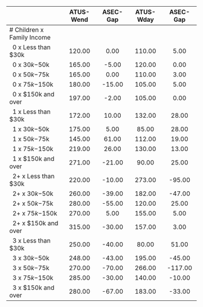 
|                      |    ATUS-Wend |     ASEC-Gap |    ATUS-Wday |     ASEC-Gap |
| -------------------- | :----------: | :----------: | :----------: | :----------: |
| # Children x Family Income |              |              |              |              |
| &nbsp;&nbsp;0 x Less than $30k |       120.00 |         0.00 |       110.00 |         5.00 |
| &nbsp;&nbsp;0 x $30k-$50k |       165.00 |        -5.00 |       120.00 |         0.00 |
| &nbsp;&nbsp;0 x $50k-$75k |       165.00 |         0.00 |       110.00 |         3.00 |
| &nbsp;&nbsp;0 x $75k-$150k |       180.00 |       -15.00 |       105.00 |         5.00 |
| &nbsp;&nbsp;0 x $150k and over |       197.00 |        -2.00 |       105.00 |         0.00 |
| &nbsp;&nbsp;1 x Less than $30k |       172.00 |        10.00 |       132.00 |        28.00 |
| &nbsp;&nbsp;1 x $30k-$50k |       175.00 |         5.00 |        85.00 |        28.00 |
| &nbsp;&nbsp;1 x $50k-$75k |       145.00 |        61.00 |       112.00 |        19.00 |
| &nbsp;&nbsp;1 x $75k-$150k |       219.00 |        26.00 |       130.00 |        13.00 |
| &nbsp;&nbsp;1 x $150k and over |       271.00 |       -21.00 |        90.00 |        25.00 |
| &nbsp;&nbsp;2+ x Less than $30k |       220.00 |       -10.00 |       273.00 |       -95.00 |
| &nbsp;&nbsp;2+ x $30k-$50k |       260.00 |       -39.00 |       182.00 |       -47.00 |
| &nbsp;&nbsp;2+ x $50k-$75k |       280.00 |       -55.00 |       120.00 |        25.00 |
| &nbsp;&nbsp;2+ x $75k-$150k |       270.00 |         5.00 |       155.00 |         5.00 |
| &nbsp;&nbsp;2+ x $150k and over |       315.00 |       -30.00 |       157.00 |         3.00 |
| &nbsp;&nbsp;3 x Less than $30k |       250.00 |       -40.00 |        80.00 |        51.00 |
| &nbsp;&nbsp;3 x $30k-$50k |       248.00 |       -43.00 |       195.00 |       -45.00 |
| &nbsp;&nbsp;3 x $50k-$75k |       270.00 |       -70.00 |       266.00 |      -117.00 |
| &nbsp;&nbsp;3 x $75k-$150k |       285.00 |       -30.00 |       140.00 |       -10.00 |
| &nbsp;&nbsp;3 x $150k and over |       280.00 |       -67.00 |       183.00 |       -33.00 |

